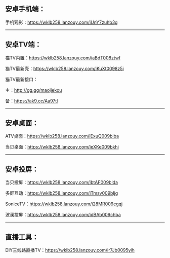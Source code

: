 安卓手机端：
-------
手机观影：https://wklb258.lanzouy.com/iUnY7zuhb3g

--------------------------------------------------------

安卓TV端：
-------
猫TV内置：https://wklb258.lanzouy.com/iaBdT008ztwf



猫TV最新壳：https://wklb258.lanzouy.com/iKuXt0098z5i


猫TV最新接口：

主：http://gg.gg/maojiekou

备：https://ak9.cc/Aa97tl

--------------------------------------------------------
安卓桌面：
-------
ATV桌面：https://wklb258.lanzouy.com/iExuQ009biba

当贝桌面：https://wklb258.lanzouy.com/ieXKe009bkhi

--------------------------------------------------------
安卓投屏：
------
当贝投屏：https://wklb258.lanzouy.com/ibtAF009blda

多屏互动：https://wklb258.lanzouy.com/iTmsv009bljg

SoniceTV：https://wklb258.lanzouy.com/i28MR009cgqj

波澜投屏：https://wklb258.lanzouy.com/idBAb009chba

--------------------------------------------------------
直播工具：
-------
DIY三线路直播TV：https://wklb258.lanzouy.com/ir7Jb0095yih
